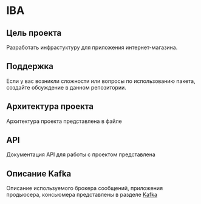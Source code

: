 # IBA
## Цель проекта
Разработать инфрастуктуру для приложения интернет-магазина.
## Поддержка
Если у вас возникли сложности или вопросы по использованию пакета, создайте обсуждение в данном репозитории.
## Архитектура проекта
Архитектура проекта представлена в файле 
## API
Документация API для работы с проектом представлена
## Описание Kafka
Описание используемого брокера сообщений, приложения продьюсера, консьюмера представлены в разделе [Kafka](https://docs.google.com/spreadsheets/d/1260sb7T-fsTdNyeQzJkAdMG5JF0HRgUqRnIoq7X_6sc/edit?gid=0#gid=0)

